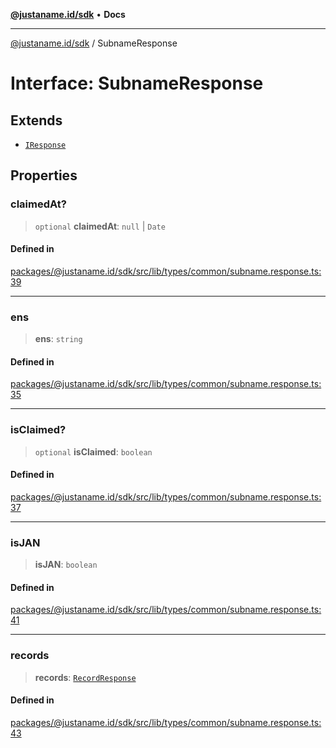 [**@justaname.id/sdk**](../README.md) • **Docs**

***

[@justaname.id/sdk](../globals.md) / SubnameResponse

# Interface: SubnameResponse

## Extends

- [`IResponse`](IResponse.md)

## Properties

### claimedAt?

> `optional` **claimedAt**: `null` \| `Date`

#### Defined in

[packages/@justaname.id/sdk/src/lib/types/common/subname.response.ts:39](https://github.com/JustaName-id/JustaName-sdk/blob/7430def13fc61cd3fc8b89d25e0869ee390cc2d0/packages/@justaname.id/sdk/src/lib/types/common/subname.response.ts#L39)

***

### ens

> **ens**: `string`

#### Defined in

[packages/@justaname.id/sdk/src/lib/types/common/subname.response.ts:35](https://github.com/JustaName-id/JustaName-sdk/blob/7430def13fc61cd3fc8b89d25e0869ee390cc2d0/packages/@justaname.id/sdk/src/lib/types/common/subname.response.ts#L35)

***

### isClaimed?

> `optional` **isClaimed**: `boolean`

#### Defined in

[packages/@justaname.id/sdk/src/lib/types/common/subname.response.ts:37](https://github.com/JustaName-id/JustaName-sdk/blob/7430def13fc61cd3fc8b89d25e0869ee390cc2d0/packages/@justaname.id/sdk/src/lib/types/common/subname.response.ts#L37)

***

### isJAN

> **isJAN**: `boolean`

#### Defined in

[packages/@justaname.id/sdk/src/lib/types/common/subname.response.ts:41](https://github.com/JustaName-id/JustaName-sdk/blob/7430def13fc61cd3fc8b89d25e0869ee390cc2d0/packages/@justaname.id/sdk/src/lib/types/common/subname.response.ts#L41)

***

### records

> **records**: [`RecordResponse`](RecordResponse.md)

#### Defined in

[packages/@justaname.id/sdk/src/lib/types/common/subname.response.ts:43](https://github.com/JustaName-id/JustaName-sdk/blob/7430def13fc61cd3fc8b89d25e0869ee390cc2d0/packages/@justaname.id/sdk/src/lib/types/common/subname.response.ts#L43)
